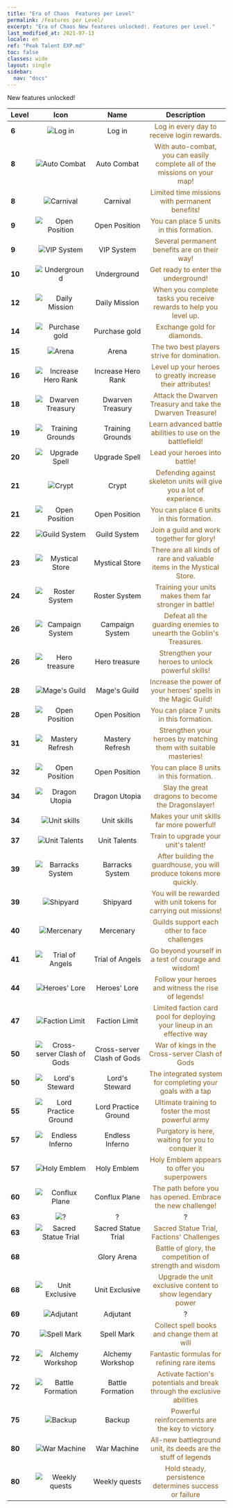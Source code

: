 ```yaml
---
title: "Era of Chaos  Features per Level"
permalink: /Features per Level/
excerpt: "Era of Chaos New features unlocked!. Features per Level."
last_modified_at: 2021-07-13
locale: en
ref: "Peak Talent EXP.md"
toc: false
classes: wide
layout: single
sidebar:
  nav: "docs"
---
```


  New features unlocked!

  | Level | Icon | Name | Description |
  |:------|:----:|:----------:|:----------:|
  | **6** | ![Log in](/images/s/xgn_qiandao.png) | Log in | <span style="color: #8a5c1d">Log in every day to receive login rewards.</span> |
  | **8** | ![Auto Combat](/images/s/xgn_fuben.png) | Auto Combat | <span style="color: #8a5c1d">With auto-combat, you can easily complete all of the missions on your map!</span> |
  | **8** | ![Carnival](/images/s/xgn_huodong.png) | Carnival | <span style="color: #8a5c1d">Limited time missions with permanent benefits!</span> |
  | **9** | ![Open Position](/images/s/xgn_buzhen.png) | Open Position | <span style="color: #8a5c1d">You can place 5 units in this formation.</span> |
  | **9** | ![VIP System](/images/s/xgn_tequan.png) | VIP System | <span style="color: #8a5c1d">Several permanent benefits are on their way!</span> |
  | **10** | ![Underground](/images/s/xgn_dixiacheng.png) | Underground | <span style="color: #8a5c1d">Get ready to enter the underground!</span> |
  | **12** | ![Daily Mission](/images/s/xgn_renwu.png) | Daily Mission | <span style="color: #8a5c1d">When you complete tasks you receive rewards to help you level up.</span> |
  | **14** | ![Purchase gold](/images/s/xgn_huangjin.png) | Purchase gold | <span style="color: #8a5c1d">Exchange gold for diamonds.</span> |
  | **15** | ![Arena](/images/s/xgn_jingjichang.png) | Arena | <span style="color: #8a5c1d">The two best players strive for domination.</span> |
  | **16** | ![Increase Hero Rank](/images/s/xgn_yingxiong.png) | Increase Hero Rank | <span style="color: #8a5c1d">Level up your heroes to greatly increase their attributes!</span> |
  | **18** | ![Dwarven Treasury](/images/s/xgn_airen.png) | Dwarven Treasury | <span style="color: #8a5c1d">Attack the Dwarven Treasury and take the Dwarven Treasure!</span> |
  | **19** | ![Training Grounds](/images/s/xgn_xunlian.png) | Training Grounds | <span style="color: #8a5c1d">Learn advanced battle abilities to use on the battlefield!</span> |
  | **20** | ![Upgrade Spell](/images/s/xgn_yingxiong.png) | Upgrade Spell | <span style="color: #8a5c1d">Lead your heroes into battle!</span> |
  | **21** | ![Crypt](/images/s/xgn_muxue.png) | Crypt | <span style="color: #8a5c1d">Defending against skeleton units will give you a lot of experience.</span> |
  | **21** | ![Open Position](/images/s/xgn_buzhen.png) | Open Position | <span style="color: #8a5c1d">You can place 6 units in this formation.</span> |
  | **22** | ![Guild System](/images/s/xgn_lianmeng.png) | Guild System | <span style="color: #8a5c1d">Join a guild and work together for glory!</span> |
  | **23** | ![Mystical Store](/images/s/xgn_shangdian.png) | Mystical Store | <span style="color: #8a5c1d">There are all kinds of rare and valuable items in the Mystical Store.</span> |
  | **24** | ![Roster System](/images/s/xgn_tujian.png) | Roster System | <span style="color: #8a5c1d">Training your units makes them far stronger in battle!</span> |
  | **26** | ![Campaign System](/images/s/xgn_yuanzheng.png) | Campaign System | <span style="color: #8a5c1d">Defeat all the guarding enemies to unearth the Goblin's Treasures.</span> |
  | **26** | ![Hero treasure](/images/s/xgn_baowu.png) | Hero treasure | <span style="color: #8a5c1d">Strengthen your heroes to unlock powerful skills!</span> |
  | **28** | ![Mage's Guild](/images/s/xgn_mofa.png) | Mage's Guild | <span style="color: #8a5c1d">Increase the power of your heroes' spells in the Magic Guild!</span> |
  | **28** | ![Open Position](/images/s/xgn_buzhen.png) | Open Position | <span style="color: #8a5c1d">You can place 7 units in this formation.</span> |
  | **31** | ![Mastery Refresh](/images/s/xgn_yingxiong.png) | Mastery Refresh | <span style="color: #8a5c1d">Strengthen your heroes by matching them with suitable masteries!</span> |
  | **32** | ![Open Position](/images/s/xgn_buzhen.png) | Open Position | <span style="color: #8a5c1d">You can place 8 units in this formation.</span> |
  | **34** | ![Dragon Utopia](/images/s/xgn_longzhiguo.png) | Dragon Utopia | <span style="color: #8a5c1d">Slay the great dragons to become the Dragonslayer!</span> |
  | **34** | ![Unit skills](/images/s/xgn_bingtuan.png) | Unit skills | <span style="color: #8a5c1d">Makes your unit skills far more powerful!</span> |
  | **37** | ![Unit Talents](/images/s/xgn_tianfu.png) | Unit Talents | <span style="color: #8a5c1d">Train to upgrade your unit's talent!</span> |
  | **39** | ![Barracks System](/images/s/xgn_chaoxue.png) | Barracks System | <span style="color: #8a5c1d">After building the guardhouse, you will produce tokens more quickly.</span> |
  | **39** | ![Shipyard](/images/s/xgn_chuanwu.png) | Shipyard | <span style="color: #8a5c1d">You will be rewarded with unit tokens for carrying out missions!</span> |
  | **40** | ![Mercenary](/images/s/xgn_guyongbing.png) | Mercenary | <span style="color: #8a5c1d">Guilds support each other to face challenges</span> |
  | **41** | ![Trial of Angels](/images/s/xgn_yunzhongcheng.png) | Trial of Angels | <span style="color: #8a5c1d">Go beyond yourself in a test of courage and wisdom!</span> |
  | **44** | ![Heroes' Lore](/images/s/xgn_yingxiong.png) | Heroes' Lore | <span style="color: #8a5c1d">Follow your heroes and witness the rise of legends!</span> |
  | **47** | ![Faction Limit](/images/s/xgn_RaceDraw.png) | Faction Limit | <span style="color: #8a5c1d">Limited faction card pool for deploying your lineup in an effective way</span> |
  | **50** | ![Cross-server Clash of Gods](/images/s/xgn_crossFight.png) | Cross-server Clash of Gods | <span style="color: #8a5c1d">War of kings in the Cross-server Clash of Gods</span> |
  | **50** | ![Lord's Steward](/images/s/xgn_lordmanager.png) | Lord's Steward | <span style="color: #8a5c1d">The integrated system for completing your goals with a tap</span> |
  | **55** | ![Lord Practice Ground](/images/s/xgn_xunlian.png) | Lord Practice Ground | <span style="color: #8a5c1d">Ultimate training to foster the most powerful army</span> |
  | **57** | ![Endless Inferno](/images/s/xgn_lianyu.png) | Endless Inferno | <span style="color: #8a5c1d">Purgatory is here, waiting for you to conquer it</span> |
  | **57** | ![Holy Emblem](/images/s/xgn_holy.png) | Holy Emblem | <span style="color: #8a5c1d">Holy Emblem appears to offer you superpowers</span> |
  | **60** | ![Conflux Plane](/images/s/xgn_weimian.png) | Conflux Plane | <span style="color: #8a5c1d">The path before you has opened. Embrace the new challenge!</span> |
  | **63** | ![?](/images/s/xgn_AidTeam.png) | ? | ? |
  | **63** | ![Sacred Statue Trial](/images/s/globalImgUI_jossChallenge.png) | Sacred Statue Trial | <span style="color: #8a5c1d">Sacred Statue Trial, Factions' Challenges</span> |
  | **68** |  | Glory Arena | <span style="color: #8a5c1d">Battle of glory, the competition of strength and wisdom</span> |
  | **68** | ![Unit Exclusive](/images/s/xgn_bingtuanzhuanshu.png) | Unit Exclusive | <span style="color: #8a5c1d">Upgrade the unit exclusive content to show legendary power</span> |
  | **69** | ![Adjutant](/images/s/xgn_ViceHero.png) | Adjutant | ? |
  | **70** | ![Spell Mark](/images/s/xgn_fashukeyin.png) | Spell Mark | <span style="color: #8a5c1d">Collect spell books and change them at will</span> |
  | **72** | ![Alchemy Workshop](/images/s/xgn_Achelmy.png) | Alchemy Workshop | <span style="color: #8a5c1d">Fantastic formulas for refining rare items</span> |
  | **72** | ![Battle Formation](/images/s/xgn_battleArray.png) | Battle Formation | <span style="color: #8a5c1d">Activate faction's potentials and break through the exclusive abilities</span> |
  | **75** | ![Backup](/images/s/xgn_backup.png) | Backup | <span style="color: #8a5c1d">Powerful reinforcements are the key to victory</span> |
  | **80** | ![War Machine](/images/s/xgn_zhanzhengqixie.png) | War Machine | <span style="color: #8a5c1d">All-new battleground unit, its deeds are the stuff of legends</span> |
  | **80** | ![Weekly quests](/images/s/xgn_renwu.png) | Weekly quests | <span style="color: #8a5c1d">Hold steady, persistence determines success or failure</span> |
